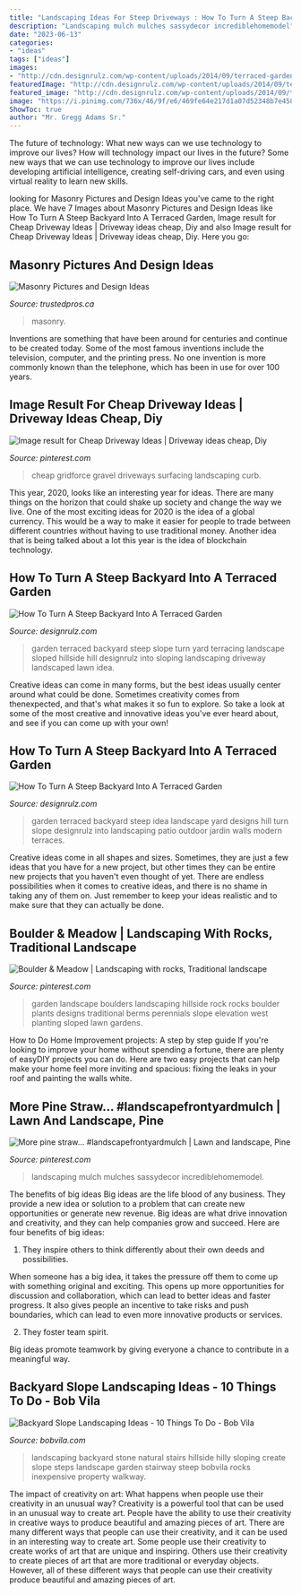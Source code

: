 ```yaml
---
title: "Landscaping Ideas For Steep Driveways : How To Turn A Steep Backyard Into A Terraced Garden"
description: "Landscaping mulch mulches sassydecor incrediblehomemodel"
date: "2023-06-13"
categories:
- "ideas"
tags: ["ideas"]
images:
- "http://cdn.designrulz.com/wp-content/uploads/2014/09/terraced-garden-designrulz-idea-5.jpg"
featuredImage: "http://cdn.designrulz.com/wp-content/uploads/2014/09/terraced-garden-designrulz-idea-5.jpg"
featured_image: "http://cdn.designrulz.com/wp-content/uploads/2014/09/terraced-garden-designrulz-idea-5.jpg"
image: "https://i.pinimg.com/736x/46/9f/e6/469fe64e217d1a07d52348b7e4588012.jpg"
ShowToc: true
author: "Mr. Gregg Adams Sr."
---
```



The future of technology: What new ways can we use technology to improve our lives?
How will technology impact our lives in the future? Some new ways that we can use technology to improve our lives include developing artificial intelligence, creating self-driving cars, and even using virtual reality to learn new skills.

	

		
looking for Masonry Pictures and Design Ideas you've came to the right place. We have 7 Images about Masonry Pictures and Design Ideas like How To Turn A Steep Backyard Into A Terraced Garden, Image result for Cheap Driveway Ideas | Driveway ideas cheap, Diy and also Image result for Cheap Driveway Ideas | Driveway ideas cheap, Diy. Here you go:
		
    
## Masonry Pictures And Design Ideas

<img loading=lazy src="https://trustedpros.ca/img/2197/18172/home-design.jpg" onerror="this.onerror=null;this.src='https://tse1.mm.bing.net/th?id=OIP.2hfTO1JHDBHY7-9RBpSTpAHaJ3&amp;pid=15.1';" alt="Masonry Pictures and Design Ideas">

_Source: trustedpros.ca_

>masonry. 

	

Inventions are something that have been around for centuries and continue to be created today. Some of the most famous inventions include the television, computer, and the printing press. No one invention is more commonly known than the telephone, which has been in use for over 100 years.

    
## Image Result For Cheap Driveway Ideas | Driveway Ideas Cheap, Diy

<img loading=lazy src="https://i.pinimg.com/736x/46/9f/e6/469fe64e217d1a07d52348b7e4588012.jpg" onerror="this.onerror=null;this.src='https://tse2.mm.bing.net/th?id=OIP.f_b61xChZRPqzkiQQYgxUgHaFj&amp;pid=15.1';" alt="Image result for Cheap Driveway Ideas | Driveway ideas cheap, Diy">

_Source: pinterest.com_

>cheap gridforce gravel driveways surfacing landscaping curb. 

	

This year, 2020, looks like an interesting year for ideas. There are many things on the horizon that could shake up society and change the way we live. One of the most exciting ideas for 2020 is the idea of a global currency. This would be a way to make it easier for people to trade between different countries without having to use traditional money. Another idea that is being talked about a lot this year is the idea of blockchain technology.

    
## How To Turn A Steep Backyard Into A Terraced Garden

<img loading=lazy src="http://cdn.designrulz.com/wp-content/uploads/2014/09/terraced-garden-designrulz-idea-5.jpg" onerror="this.onerror=null;this.src='https://tse2.mm.bing.net/th?id=OIP.BLgqYIrHQDlhzFzXrHvMqwHaFI&amp;pid=15.1';" alt="How To Turn A Steep Backyard Into A Terraced Garden">

_Source: designrulz.com_

>garden terraced backyard steep slope turn yard terracing landscape sloped hillside hill designrulz into sloping landscaping driveway landscaped lawn idea. 

	

Creative ideas can come in many forms, but the best ideas usually center around what could be done. Sometimes creativity comes from thenexpected, and that's what makes it so fun to explore. So take a look at some of the most creative and innovative ideas you've ever heard about, and see if you can come up with your own!

    
## How To Turn A Steep Backyard Into A Terraced Garden

<img loading=lazy src="http://cdn.designrulz.com/wp-content/uploads/2014/09/terraced-garden-designrulz-idea-16.jpg" onerror="this.onerror=null;this.src='https://tse1.mm.bing.net/th?id=OIP.QdvZh9n5-Box1yB5LVdC8gHaKB&amp;pid=15.1';" alt="How To Turn A Steep Backyard Into A Terraced Garden">

_Source: designrulz.com_

>garden terraced backyard steep idea landscape yard designs hill turn slope designrulz into landscaping patio outdoor jardin walls modern terraces. 

	

Creative ideas come in all shapes and sizes. Sometimes, they are just a few ideas that you have for a new project, but other times they can be entire new projects that you haven't even thought of yet. There are endless possibilities when it comes to creative ideas, and there is no shame in taking any of them on. Just remember to keep your ideas realistic and to make sure that they can actually be done.

    
## Boulder &amp; Meadow | Landscaping With Rocks, Traditional Landscape

<img loading=lazy src="https://i.pinimg.com/736x/4b/6d/6e/4b6d6e9d37b91a2e5a2556908a49f605.jpg" onerror="this.onerror=null;this.src='https://tse3.mm.bing.net/th?id=OIP.5fah7q1V3sbNl8nhzs7QTwHaKm&amp;pid=15.1';" alt="Boulder &amp; Meadow | Landscaping with rocks, Traditional landscape">

_Source: pinterest.com_

>garden landscape boulders landscaping hillside rock rocks boulder plants designs traditional berms perennials slope elevation west planting sloped lawn gardens. 

	

How to Do Home Improvement projects: A step by step guide
If you're looking to improve your home without spending a fortune, there are plenty of easyDIY projects you can do. Here are two easy projects that can help make your home feel more inviting and spacious: fixing the leaks in your roof and painting the walls white.

    
## More Pine Straw... #landscapefrontyardmulch | Lawn And Landscape, Pine

<img loading=lazy src="https://i.pinimg.com/736x/31/e3/82/31e38220c20961f31107858bdddc5516.jpg" onerror="this.onerror=null;this.src='https://tse2.mm.bing.net/th?id=OIP.mv9TP-OEl--UHBdmnSWj3QHaJ_&amp;pid=15.1';" alt="More pine straw... #landscapefrontyardmulch | Lawn and landscape, Pine">

_Source: pinterest.com_

>landscaping mulch mulches sassydecor incrediblehomemodel. 

	

The benefits of big ideas
Big ideas are the life blood of any business. They provide a new idea or solution to a problem that can create new opportunities or generate new revenue. Big ideas are what drive innovation and creativity, and they can help companies grow and succeed. Here are four benefits of big ideas:
1. They inspire others to think differently about their own deeds and possibilities.

When someone has a big idea, it takes the pressure off them to come up with something original and exciting. This opens up more opportunities for discussion and collaboration, which can lead to better ideas and faster progress. It also gives people an incentive to take risks and push boundaries, which can lead to even more innovative products or services.

2. They foster team spirit.

Big ideas promote teamwork by giving everyone a chance to contribute in a meaningful way.

    
## Backyard Slope Landscaping Ideas - 10 Things To Do - Bob Vila

<img loading=lazy src="https://s3-production.bobvila.com/slides/27710/original/Natural_Stone_Stairs.jpeg?1533304229" onerror="this.onerror=null;this.src='https://tse2.mm.bing.net/th?id=OIP.Qdl_GxMw_PV2JNIubPgiPgHaJ4&amp;pid=15.1';" alt="Backyard Slope Landscaping Ideas - 10 Things To Do - Bob Vila">

_Source: bobvila.com_

>landscaping backyard stone natural stairs hillside hilly sloping create slope steps landscape garden stairway steep bobvila rocks inexpensive property walkway. 

	

The impact of creativity on art: What happens when people use their creativity in an unusual way?
Creativity is a powerful tool that can be used in an unusual way to create art. People have the ability to use their creativity in creative ways to produce beautiful and amazing pieces of art. There are many different ways that people can use their creativity, and it can be used in an interesting way to create art. Some people use their creativity to create works of art that are unique and inspiring. Others use their creativity to create pieces of art that are more traditional or everyday objects. However, all of these different ways that people can use their creativity produce beautiful and amazing pieces of art.

